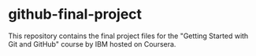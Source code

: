 # github-final-project
This repository contains the final project files for the "Getting Started with Git and GitHub" course by IBM hosted on Coursera.
